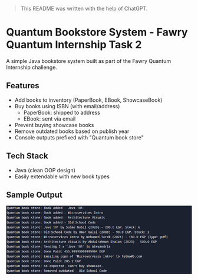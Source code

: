 > This README was written with the help of ChatGPT.

# Quantum Bookstore System - Fawry Quantum Internship Task 2

A simple Java bookstore system built as part of the Fawry Quantum Internship challenge.

## Features
- Add books to inventory (PaperBook, EBook, ShowcaseBook)
- Buy books using ISBN (with email/address)
  - PaperBook: shipped to address
  - EBook: sent via email
- Prevent buying showcase books
- Remove outdated books based on publish year
- Console outputs prefixed with "Quantum book store"

## Tech Stack
- Java (clean OOP design)
- Easily extendable with new book types

## Sample Output
![image alt](https://github.com/shalan2004/FawryAssessment2/blob/main/Sample_2.png?raw=true)
